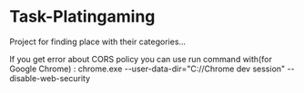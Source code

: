 # Task-Platingaming

Project for finding place with their categories...

If you get error about CORS policy you can use run command with(for Google Chrome) :  chrome.exe --user-data-dir="C://Chrome dev session" --disable-web-security


